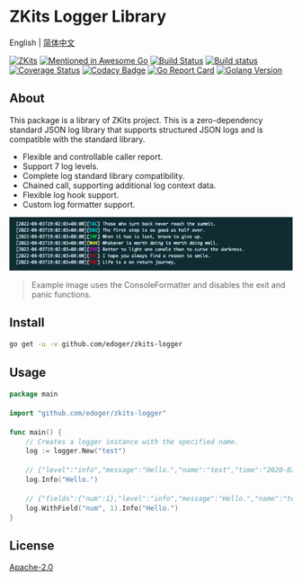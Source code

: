 # ZKits Logger Library #

English | [简体中文](README.cn.md)

[![ZKits](https://img.shields.io/badge/ZKits-Library-f3c)](https://github.com/edoger/zkits-logger)
[![Mentioned in Awesome Go](https://awesome.re/mentioned-badge.svg)](https://github.com/avelino/awesome-go)
[![Build Status](https://travis-ci.com/edoger/zkits-logger.svg?branch=master)](https://travis-ci.com/edoger/zkits-logger)
[![Build status](https://ci.appveyor.com/api/projects/status/xpbbppv3aui8n3fb/branch/master?svg=true)](https://ci.appveyor.com/project/edoger56924/zkits-logger/branch/master)
[![Coverage Status](https://coveralls.io/repos/github/edoger/zkits-logger/badge.svg?branch=master)](https://coveralls.io/github/edoger/zkits-logger?branch=master)
[![Codacy Badge](https://api.codacy.com/project/badge/Grade/cb497bf703f44950afb43b51b3a0e581)](https://www.codacy.com/manual/edoger/zkits-logger?utm_source=github.com&amp;utm_medium=referral&amp;utm_content=edoger/zkits-logger&amp;utm_campaign=Badge_Grade)
[![Go Report Card](https://goreportcard.com/badge/github.com/edoger/zkits-logger)](https://goreportcard.com/report/github.com/edoger/zkits-logger)
[![Golang Version](https://img.shields.io/badge/golang-1.13+-orange)](https://github.com/edoger/zkits-logger)

## About ##

This package is a library of ZKits project.
This is a zero-dependency standard JSON log library that supports structured JSON logs and is compatible with the standard library.

 - Flexible and controllable caller report.
 - Support 7 log levels.
 - Complete log standard library compatibility.
 - Chained call, supporting additional log context data.
 - Flexible log hook support.
 - Custom log formatter support.

![](text.png)

> Example image uses the ConsoleFormatter and disables the exit and panic functions.

## Install ##

```sh
go get -u -v github.com/edoger/zkits-logger
```

## Usage ##

```go
package main

import "github.com/edoger/zkits-logger"

func main() {
    // Creates a logger instance with the specified name.
    log := logger.New("test")

    // {"level":"info","message":"Hello.","name":"test","time":"2020-02-20T20:20:20+08:00"}
    log.Info("Hello.")

    // {"fields":{"num":1},"level":"info","message":"Hello.","name":"test","time":"2020-02-20T20:20:20+08:00"}
    log.WithField("num", 1).Info("Hello.")
}
```

## License ##

[Apache-2.0](http://www.apache.org/licenses/LICENSE-2.0)
